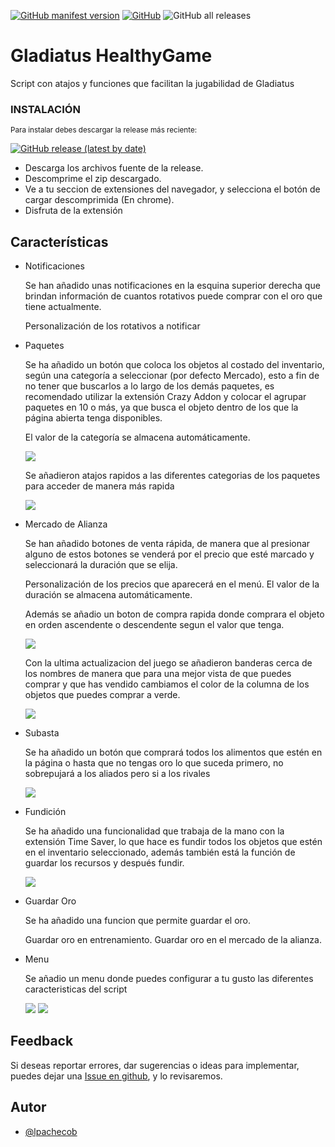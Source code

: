 [![GitHub manifest version](https://img.shields.io/github/manifest-json/v/lpachecob/Gladiatus-HealthyGame?label=Versi%C3%B3n)](https://github.com/lpachecob/Gladiatus-HealthyGame/blob/main/manifest.json)
[![GitHub](https://img.shields.io/github/license/lpachecob/Gladiatus-HealthyGame)](https://github.com/lpachecob/Gladiatus-HealthyGame/blob/main/LICENSE)
![GitHub all releases](https://img.shields.io/github/downloads/lpachecob/Gladiatus-HealthyGame/total?color=blue&label=Descargas)

# Gladiatus HealthyGame

Script con atajos y funciones que facilitan la jugabilidad de Gladiatus

### INSTALACIÓN

<sub>Para instalar debes descargar la release más reciente:</sub>

[![GitHub release (latest by date)](https://img.shields.io/github/v/release/lpachecob/Gladiatus-HealthyGame?label=Release)](https://github.com/lpachecob/Gladiatus-HealthyGame/releases)

- Descarga los archivos fuente de la release.
- Descomprime el zip descargado.
- Ve a tu seccion de extensiones del navegador, y selecciona el botón de cargar descomprimida (En chrome).
- Disfruta de la extensión


## Características

- Notificaciones
    
    Se han añadido unas notificaciones en la esquina superior derecha que brindan información de cuantos rotativos puede comprar con el oro que tiene actualmente.
    
    Personalización de los rotativos a notificar

- Paquetes

    Se ha añadido un botón que coloca los objetos al costado del inventario, según una categoría a seleccionar (por defecto Mercado), esto a fin de no tener que buscarlos a lo largo de los demás paquetes, es recomendado utilizar la extensión Crazy Addon y colocar el agrupar paquetes en 10 o más, ya que busca el objeto dentro de los que la página abierta tenga disponibles.
    
    El valor de la categoría se almacena automáticamente.
    
    <img src="https://raw.githubusercontent.com/lpachecob/Gladiatus-HealthyGame/main/images/screenshots/Paquetes.png">
    
    Se añadieron atajos rapidos a las diferentes categorias de los paquetes para acceder de manera más rapida
    
     <img src="https://raw.githubusercontent.com/lpachecob/Gladiatus-HealthyGame/main/images/screenshots/ExtenderPaquetes.png?raw=true">

- Mercado de Alianza

    Se han añadido botones de venta rápida, de manera que al presionar alguno de estos botones se venderá por el precio que esté marcado y seleccionará la duración que se elija.

    Personalización de los precios que aparecerá en el menú. El valor de la duración se almacena automáticamente.
    
    Además se añadio un boton de compra rapida donde comprara el objeto en orden ascendente o descendente segun el valor que tenga.
    
    <img src="https://raw.githubusercontent.com/lpachecob/Gladiatus-HealthyGame/main/images/screenshots/MercadoDeAlianza.png?raw=true">

   Con la ultima actualizacion del juego se añadieron banderas cerca de los nombres de manera que para una mejor vista    de que puedes comprar y que has vendido cambiamos el color de la columna de los objetos que puedes comprar a verde.


  <img src="https://raw.githubusercontent.com/lpachecob/Gladiatus-HealthyGame/main/images/screenshots/MAColoreado.png?raw=true">


- Subasta

    Se ha añadido un botón que comprará todos los alimentos que estén en la página o hasta que no tengas oro lo que suceda primero, no sobrepujará a los aliados pero si a los rivales
    
    <img src="https://raw.githubusercontent.com/lpachecob/Gladiatus-HealthyGame/main/images/screenshots/SubastaCompraRapida.png?raw=true">


- Fundición

    Se ha añadido una funcionalidad que trabaja de la mano con la extensión Time Saver, lo que hace es fundir todos los objetos que estén en el inventario seleccionado, además también está la función de guardar los recursos y después fundir.
    
     <img src="https://raw.githubusercontent.com/lpachecob/Gladiatus-HealthyGame/main/images/screenshots/Fundicion.png?raw=true">

- Guardar Oro

    Se ha añadido una funcion que permite guardar el oro.

    Guardar oro en entrenamiento.
    Guardar oro en el mercado de la alianza.

- Menu
    
    Se añadio un menu donde puedes configurar a tu gusto las diferentes caracteristicas del script
    
     <img src="https://raw.githubusercontent.com/lpachecob/Gladiatus-HealthyGame/main/images/screenshots/Menu.png?raw=true">

     <img src="https://raw.githubusercontent.com/lpachecob/Gladiatus-HealthyGame/main/images/screenshots/MenuAbierto.png?raw=true">


## Feedback

Si deseas reportar errores, dar sugerencias o ideas para implementar, puedes dejar una [Issue en github](https://github.com/lpachecob/Gladiatus-HealthyGame/issues/new), y lo revisaremos.

## Autor

- [@lpachecob](https://github.com/lpachecob)

